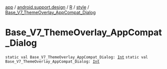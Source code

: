[app](../../../index.md) / [android.support.design](../../index.md) / [R](../index.md) / [style](index.md) / [Base_V7_ThemeOverlay_AppCompat_Dialog](./-base_-v7_-theme-overlay_-app-compat_-dialog.md)

# Base_V7_ThemeOverlay_AppCompat_Dialog

`static val Base_V7_ThemeOverlay_AppCompat_Dialog: `[`Int`](https://kotlinlang.org/api/latest/jvm/stdlib/kotlin/-int/index.html)
`static val Base_V7_ThemeOverlay_AppCompat_Dialog: `[`Int`](https://kotlinlang.org/api/latest/jvm/stdlib/kotlin/-int/index.html)